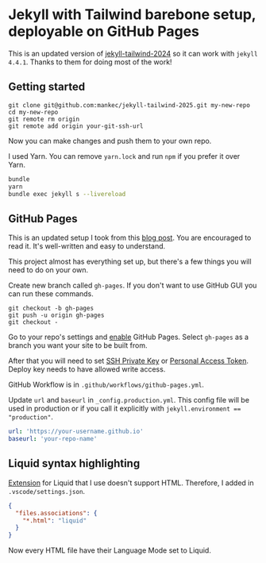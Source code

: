 # Jekyll with Tailwind barebone setup, deployable on GitHub Pages

This is an updated version of [jekyll-tailwind-2024](https://github.com/gusano/jekyll-tailwind-2024) so it can work with `jekyll 4.4.1`. Thanks to them for doing most of the work!

## Getting started

```
git clone git@github.com:mankec/jekyll-tailwind-2025.git my-new-repo
cd my-new-repo
git remote rm origin
git remote add origin your-git-ssh-url
```

Now you can make changes and push them to your own repo.

I used Yarn. You can remove `yarn.lock` and run `npm` if you prefer it over Yarn.

```bash
bundle
yarn
bundle exec jekyll s --livereload
```

## GitHub Pages

This is an updated setup I took from this [blog post](https://mzrn.sh/2023/10/26/how-to-use-tailwind-css-with-jekyll-on-github-pages/). You are encouraged to read it. It's well-written and easy to understand.


This project almost has everything set up, but there's a few things you will need to do on your own.

Create new branch called `gh-pages`. If you don't want to use GitHub GUI you can run these commands.

```
git checkout -b gh-pages
git push -u origin gh-pages
git checkout -
```

Go to your repo's settings and [enable](https://docs.github.com/en/pages/quickstart) GitHub Pages. Select `gh-pages` as a branch you want your site to be built from.

After that you will need to set [SSH Private Key](https://github.com/peaceiris/actions-gh-pages?tab=readme-ov-file#%EF%B8%8F-set-ssh-private-key-deploy_key) or [Personal Access Token](https://github.com/peaceiris/actions-gh-pages?tab=readme-ov-file#%EF%B8%8F-set-personal-access-token-personal_token). Deploy key needs to have allowed write access.

GitHub Workflow is in `.github/workflows/github-pages.yml`.

Update `url` and `baseurl` in `_config.production.yml`. This config file will be used in production or if you call it explicitly with `jekyll.environment == "production"`.

```yaml
url: 'https://your-username.github.io'
baseurl: 'your-repo-name'
```

## Liquid syntax highlighting

[Extension](https://marketplace.visualstudio.com/items/?itemName=sissel.shopify-liquid) for Liquid that I use doesn't support HTML. Therefore, I added in `.vscode/settings.json`.

```json
{
  "files.associations": {
    "*.html": "liquid"
  }
}
```

Now every HTML file have their Language Mode set to Liquid.
